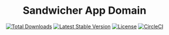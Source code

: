 <h1 align="center">Sandwicher App Domain</h1>

<p align="center">
<a href="https://packagist.org/packages/sandwicher/domain"><img src="https://img.shields.io/packagist/dt/sandwicher/domain" alt="Total Downloads"></a>
<a href="https://packagist.org/packages/sandwicher/domain"><img src="https://img.shields.io/packagist/v/sandwicher/domain" alt="Latest Stable Version"></a>
<a href="https://packagist.org/packages/sandwicher/domain"><img src="https://img.shields.io/packagist/l/sandwicher/domain" alt="License"></a>
<a href="https://circleci.com/gh/rjcf18/sandwicher-domain"><img src="https://circleci.com/gh/rjcf18/sandwicher-domain.svg?style=shield" alt="CircleCI"></a>
</p>